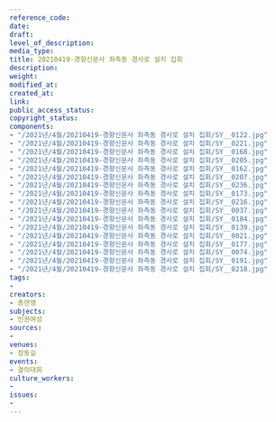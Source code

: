 ```yaml
---
reference_code: 
date: 
draft: 
level_of_description: 
media_type: 
title: 20210419-경향신문사 좌측동 경사로 설치 집회
description: 
weight: 
modified_at: 
created_at: 
link: 
public_access_status: 
copyright_status: 
components:
- "/2021년/4월/20210419-경향신문사 좌측동 경사로 설치 집회/SY__0122.jpg"
- "/2021년/4월/20210419-경향신문사 좌측동 경사로 설치 집회/SY__0221.jpg"
- "/2021년/4월/20210419-경향신문사 좌측동 경사로 설치 집회/SY__0168.jpg"
- "/2021년/4월/20210419-경향신문사 좌측동 경사로 설치 집회/SY__0205.jpg"
- "/2021년/4월/20210419-경향신문사 좌측동 경사로 설치 집회/SY__0162.jpg"
- "/2021년/4월/20210419-경향신문사 좌측동 경사로 설치 집회/SY__0207.jpg"
- "/2021년/4월/20210419-경향신문사 좌측동 경사로 설치 집회/SY__0236.jpg"
- "/2021년/4월/20210419-경향신문사 좌측동 경사로 설치 집회/SY__0173.jpg"
- "/2021년/4월/20210419-경향신문사 좌측동 경사로 설치 집회/SY__0216.jpg"
- "/2021년/4월/20210419-경향신문사 좌측동 경사로 설치 집회/SY__0037.jpg"
- "/2021년/4월/20210419-경향신문사 좌측동 경사로 설치 집회/SY__0184.jpg"
- "/2021년/4월/20210419-경향신문사 좌측동 경사로 설치 집회/SY__0139.jpg"
- "/2021년/4월/20210419-경향신문사 좌측동 경사로 설치 집회/SY__0021.jpg"
- "/2021년/4월/20210419-경향신문사 좌측동 경사로 설치 집회/SY__0177.jpg"
- "/2021년/4월/20210419-경향신문사 좌측동 경사로 설치 집회/SY__0074.jpg"
- "/2021년/4월/20210419-경향신문사 좌측동 경사로 설치 집회/SY__0191.jpg"
- "/2021년/4월/20210419-경향신문사 좌측동 경사로 설치 집회/SY__0218.jpg"
tags:
- 
creators:
- 총연맹
subjects:
- 인권여성
sources:
- 
venues:
- 정동길
events:
- 결의대회
culture_workers:
- 
issues:
- 
---
```

